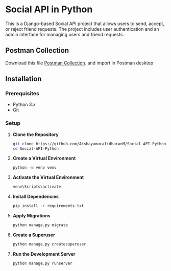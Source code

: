 # Social API in Python

This is a Django-based Social API project that allows users to send, accept, or reject friend requests. The project includes user authentication and an admin interface for managing users and friend requests.

## Postman Collection

Download this file [Postman Collection](). and import in Postman desktop


## Installation

### Prerequisites

- Python 3.x
- Git

### Setup

1. **Clone the Repository**

   ```bash
   git clone https://github.com/AkshayamuralidharanM/Social-API-Python.git
   cd Social-API-Python

2. **Create a Virtual Environment**

   ```bash
   python -m venv venv

3. **Activate the Virtual Environment**

   ```bash
   venv\Scripts\activate
4. **Install Dependencies**
   ```bash
   pip install -r requirements.txt
5. **Apply Migrations**
   ```bash
   python manage.py migrate
   
6. **Create a Superuser**
   ```bash
   python manage.py createsuperuser
7. **Run the Development Server**
   ```bash
   python manage.py runserver


